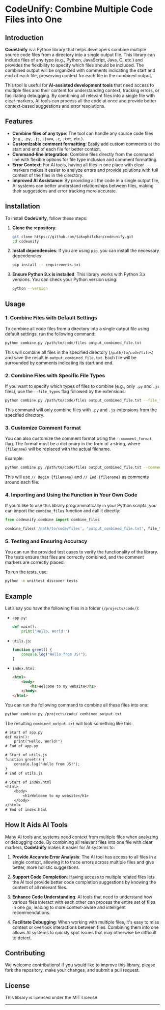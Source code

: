 # CodeUnify: Combine Multiple Code Files into One

## Introduction

**CodeUnify** is a Python library that helps developers combine multiple source code files from a directory into a single output file. This library can include files of any type (e.g., Python, JavaScript, Java, C, etc.) and provides the flexibility to specify which files should be included. The combined output will be organized with comments indicating the start and end of each file, preserving context for each file in the combined output.

This tool is useful for **AI-assisted development tools** that need access to multiple files and their content for understanding context, tracking errors, or facilitating debugging. By combining all relevant files into a single file with clear markers, AI tools can process all the code at once and provide better context-based suggestions and error resolutions.

## Features

- **Combine files of any type**: The tool can handle any source code files (e.g., `.py`, `.js`, `.java`, `.c`, `.txt`, etc.).
- **Customizable comment formatting**: Easily add custom comments at the start and end of each file for better context.
- **Command-line integration**: Combine files directly from the command line with flexible options for file type inclusion and comment formatting.
- **Error Context**: For AI tools, having all files in one place with clear markers makes it easier to analyze errors and provide solutions with full context of the files in the directory.
- **Improved AI Assistance**: By providing all the code in a single output file, AI systems can better understand relationships between files, making their suggestions and error tracking more accurate.

## Installation

To install **CodeUnify**, follow these steps:

1. **Clone the repository**:
    ```bash
    git clone https://github.com/takuphilchan/codeunify.git
    cd codeunify
    ```

2. **Install dependencies**:
    If you are using `pip`, you can install the necessary dependencies:
    ```bash
    pip install -r requirements.txt
    ```

3. **Ensure Python 3.x is installed**: This library works with Python 3.x versions. You can check your Python version using:
    ```bash
    python --version
    ```

## Usage

### 1. Combine Files with Default Settings

To combine all code files from a directory into a single output file using default settings, run the following command:

```bash
python combine.py /path/to/code/files output_combined_file.txt
```

This will combine all files in the specified directory (`/path/to/code/files`) and save the result in `output_combined_file.txt`. Each file will be surrounded by comments indicating its start and end.

### 2. Combine Files with Specific File Types

If you want to specify which types of files to combine (e.g., only `.py` and `.js` files), use the `--file_types` flag followed by the extensions:

```bash
python combine.py /path/to/code/files output_combined_file.txt --file_types .py .js
```

This command will only combine files with `.py` and `.js` extensions from the specified directory.

### 3. Customize Comment Format

You can also customize the comment format using the `--comment_format` flag. The format must be a dictionary in the form of a string, where `{filename}` will be replaced with the actual filename.

Example:

```bash
python combine.py /path/to/code/files output_combined_file.txt --comment_format "{'start': '// Begin {filename}', 'end': '// End {filename}'}"
```

This will use `// Begin {filename}` and `// End {filename}` as comments around each file.

### 4. Importing and Using the Function in Your Own Code

If you'd like to use this library programmatically in your Python scripts, you can import the `combine_files` function and call it directly:

```python
from codeunify.combine import combine_files

combine_files('/path/to/code/files', 'output_combined_file.txt', file_types=['.py', '.js'])
```

### 5. Testing and Ensuring Accuracy

You can run the provided test cases to verify the functionality of the library. The tests ensure that files are correctly combined, and the comment markers are correctly placed.

To run the tests, use:

```bash
python -m unittest discover tests
```

## Example

Let’s say you have the following files in a folder (`/projects/code/`):

- `app.py`:
  ```python
  def main():
      print("Hello, World!")
  ```

- `utils.js`:
  ```javascript
  function greet() {
      console.log("Hello from JS!");
  }
  ```

- `index.html`:
  ```html
  <html>
      <body>
          <h1>Welcome to my website</h1>
      </body>
  </html>
  ```

You can run the following command to combine all these files into one:

```bash
python combine.py /projects/code/ combined_output.txt
```

The resulting `combined_output.txt` will look something like this:

```txt
# Start of app.py
def main():
    print("Hello, World!")
# End of app.py

# Start of utils.js
function greet() {
    console.log("Hello from JS!");
}
# End of utils.js

# Start of index.html
<html>
    <body>
        <h1>Welcome to my website</h1>
    </body>
</html>
# End of index.html
```

## How It Aids AI Tools

Many AI tools and systems need context from multiple files when analyzing or debugging code. By combining all relevant files into one file with clear markers, **CodeUnify** makes it easier for AI systems to:

1. **Provide Accurate Error Analysis**: The AI tool has access to all files in a single context, allowing it to trace errors across multiple files and give better, more holistic suggestions.
   
2. **Support Code Completion**: Having access to multiple related files lets the AI tool provide better code completion suggestions by knowing the content of all relevant files.

3. **Enhance Code Understanding**: AI tools that need to understand how various files interact with each other can process the entire set of files in one go, leading to more context-aware and intelligent recommendations.

4. **Facilitate Debugging**: When working with multiple files, it's easy to miss context or overlook interactions between files. Combining them into one allows AI systems to quickly spot issues that may otherwise be difficult to detect.

## Contributing

We welcome contributions! If you would like to improve this library, please fork the repository, make your changes, and submit a pull request.

## License

This library is licensed under the MIT License.

---
